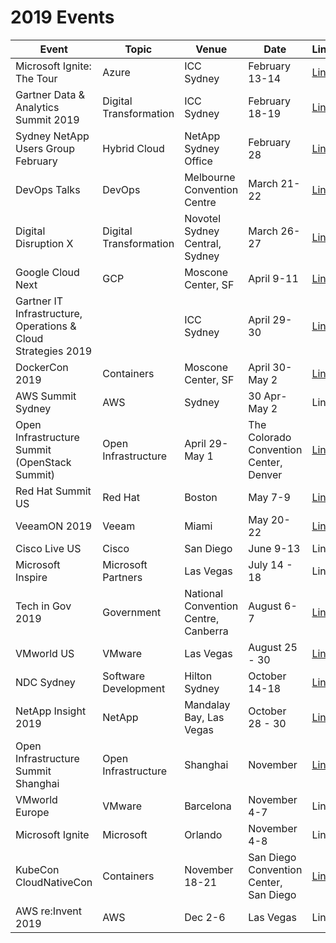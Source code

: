 # 2019 Events
| Event | Topic | Venue | Date | Link |
|------------------|---|---|---|---|
| Microsoft Ignite: The Tour | Azure | ICC Sydney | February 13-14  | [Link](https://www.microsoft.com/en-au/ignite-the-tour/sydney)  |
| Gartner Data & Analytics Summit 2019 | Digital Transformation | ICC Sydney | February 18-19 | [Link](http://www.gartner.com/en/conferences/apac/data-analytics-australia) |
| Sydney NetApp Users Group February | Hybrid Cloud | NetApp Sydney Office | February 28 | [Link](http://meetu.ps/e/GjJsS/1nCsp/a) |
| DevOps Talks | DevOps | Melbourne Convention Centre | March  21-22  | [Link](https://www.devopstalks.com/au/devops.html) |
| Digital Disruption X | Digital Transformation | Novotel Sydney Central, Sydney | March 26-27 | [Link](https://digitaldisruption.iqpc.com.au/) |
| Google Cloud Next | GCP | Moscone Center, SF | April 9-11 | [Link](https://cloud.withgoogle.com/next/sf) |
| Gartner IT Infrastructure, Operations & Cloud Strategies 2019 |  | ICC Sydney | April 29-30 | [Link](http://www.gartner.com/en/conferences/apac/infrastructure-operations-cloud-australia)
| DockerCon 2019 | Containers | Moscone Center, SF | April 30-May 2 | [Link](https://www.docker.com/dockercon/) |
| AWS Summit Sydney | AWS | Sydney | 30 Apr-May 2 | Link |
| Open Infrastructure Summit (OpenStack Summit) | Open Infrastructure | April 29-May 1 | The Colorado Convention Center, Denver | [Link](https://www.openstack.org/summit/denver-2019/) |
| Red Hat Summit US | Red Hat | Boston | May 7-9 | [Link](https://www.redhat.com/en/summit/2019) |
| VeeamON 2019 | Veeam | Miami | May 20-22 | [Link](https://www.veeam.com/veeamon) |
| Cisco Live US | Cisco | San Diego | June 9-13 | Link |
| Microsoft Inspire | Microsoft Partners | Las Vegas | July 14 - 18 | Link | 
| Tech in Gov 2019 | Government | National Convention Centre, Canberra | August 6-7 | [Link](https://www.terrapinn.com/conference/technology-in-government/index.stm) 
| VMworld US | VMware | Las Vegas | August 25 - 30 | [Link](https://www.vmworld.com/en/us/index.html) |
| NDC Sydney | Software Development | Hilton Sydney | October 14-18 | [Link](https://ndcsydney.com/) |
| NetApp Insight 2019 | NetApp | Mandalay Bay, Las Vegas | October 28 - 30 | [Link](https://insight.netapp.com/) |
| Open Infrastructure Summit Shanghai | Open Infrastructure | Shanghai | November | [Link](https://www.openstack.org/summit/shanghai-2019) |
| VMworld Europe | VMware | Barcelona | November 4-7 | Link |
| Microsoft Ignite | Microsoft | Orlando | November 4-8 | Link|
| KubeCon CloudNativeCon | Containers | November 18-21 | San Diego Convention Center, San Diego | [Link](https://events.linuxfoundation.org/events/kubecon-cloudnativecon-north-america-2019/) |
| AWS re:Invent 2019 | AWS | Dec 2-6 | Las Vegas | Link |
